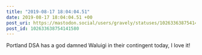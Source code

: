 ```yaml
---
title: "2019-08-17 18:04:04.51"
date: 2019-08-17 18:04:04.51 +00
post_uri: https://mastodon.social/users/gravely/statuses/102633638754141580
post_id: 102633638754141580
---
```

Portland DSA has a god damned Waluigi in their contingent today, I love it!


